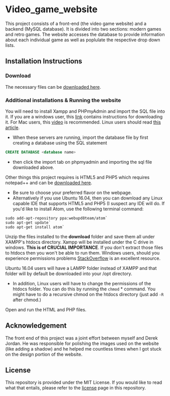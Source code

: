 # Video_game_website
This project consists of a front-end (the video game website) and a backend (MySQL database). It is divided into two sections: modern games and retro games. The website accesses the database to provide information about each individual game as well as poplulate the respective drop down lists. 

## Installation Instructions

### Download
The necessary files can be [downloaded here](https://github.com/noor-fernandez/Video_game_website.git). 

### Additional installations & Running the website
You will need to install Xampp and PHPmyAdmin and import the SQL file into it. If you are a windows user, this [link](https://www.youtube.com/watch?v=hqfIksHKPPg) contains instructions for downloading it. For Mac users, this [video](https://www.youtube.com/watch?v=b_6g_5S_bVo) is recommended. Linux users should read [this article](https://www.digitalocean.com/community/tutorials/how-to-install-and-secure-phpmyadmin-on-ubuntu-16-04).
  * When these servers are running, import the database file by first creating a database using the SQL statement
   ```sql
   CREATE DATABASE <database name>
   ```
  * then click the import tab on phpmyadmin and importing the sql file downloaded above. 

Other things this project requires is HTML5 and PHP5 which requires notepad++ and can be [downloaded here](https://notepad-plus-plus.org/download/v7.3.2.html). 

  * Be sure to choose your preferred flavor on the webpage. 
  * Alternatively if you use Ubuntu 16.04, then you can download any Linux capable IDE that supports HTML5 and PHP5 (I suspect    any IDE will do. If you'd like to install Atom, use the following terminal command: 
  ```terminal
  sudo add-apt-repository ppa:webupd8team/atom` 
  sudo apt-get update`
  sudo apt-get install atom`
  ```

Unzip the files installed to the **download** folder and save them all under XAMPP's htdocs directory. Xampp will be installed under the C drive in windows. **This is of CRUCIAL IMPORTANCE**. If you don't extract those files to htdocs then you won't be able to run them. Windows users, should you experience permissions problems [StackOverflow](https://stackoverflow.com) is an excellent resource.

Ubuntu 16.04 users will have a LAMPP folder instead of XAMPP and that folder will by default be downloaded into your /opt directory. 
* In addition, Linux users will have to change the permissions of the htdocs folder. You can do this by running the `chmod`      * command. You might have to do a recursive chmod on the htdocs directory (just add `-R` after chmod.)

Open and run the HTML and PHP files. 

## Acknowledgement
The front end of this project was a joint effort between myself and Derek Jordan. He was responsible for polishing the images used on the website (like adding a shadow) and he helped me countless times when I got stuck on the design portion of the website.

## License
This repository is provided under the MIT License. If you would like to read what that entails, please refer to the [license](https://github.com/noor-fernandez/Video_game_website/blob/master/LICENSE) page in this repository.
